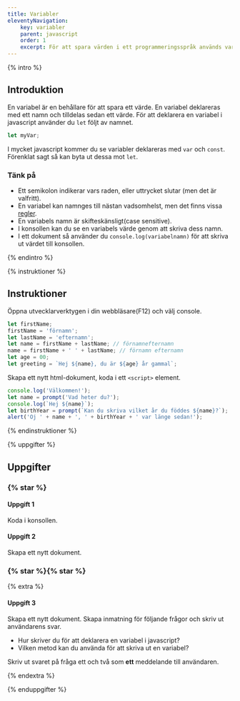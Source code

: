```yaml
---
title: Variabler
eleventyNavigation:
    key: variabler
    parent: javascript
    order: 1
    excerpt: För att spara värden i ett programmeringsspråk används variabler.
---
```


{% intro %}

## Introduktion

En variabel är en behållare för att spara ett värde. En variabel deklareras med ett namn och tilldelas sedan ett värde.
För att deklarera en variabel i javascript använder du `let` följt av namnet.

```js
let myVar;
```

I mycket javascript kommer du se variabler deklareras med `var` och `const`. Förenklat sagt så kan byta ut dessa mot `let`.

### Tänk på

-   Ett semikolon indikerar vars raden, eller uttrycket slutar (men det är valfritt).
-   En variabel kan namnges till nästan vadsomhelst, men det finns vissa [regler](https://developer.mozilla.org/en-US/docs/Web/JavaScript/Guide/Grammar_and_types#variables).
-   En variabels namn är skifteskänsligt(case sensitive).
-   I konsollen kan du se en variabels värde genom att skriva dess namn.
-   I ett dokument så använder du `console.log(variabelnamn)` för att skriva ut värdet till konsollen.

{% endintro %}

{% instruktioner %}

## Instruktioner

Öppna utvecklarverktygen i din webbläsare(F12) och välj console.

```js
let firstName;
firstName = 'förnamn';
let lastName = 'efternamn';
let name = firstName + lastName; // förnamnefternamn
name = firstName + ' ' + lastName; // förnamn efternamn
let age = 00;
let greeting = `Hej ${name}, du är ${age} år gammal`;
```

Skapa ett nytt html-dokument, koda i ett `<script>` element.

```js
console.log('Välkommen!');
let name = prompt('Vad heter du?');
console.log(`Hej ${name}`);
let birthYear = prompt(`Kan du skriva vilket år du föddes ${name}?`);
alert('Oj ' + name + ', ' + birthYear + ' var länge sedan!');
```

{% endinstruktioner %}

{% uppgifter %}

## Uppgifter

### {% star %}

#### Uppgift 1

Koda i konsollen.

#### Uppgift 2

Skapa ett nytt dokument.

### {% star %}{% star %}

{% extra %}

#### Uppgift 3

Skapa ett nytt dokument.
Skapa inmatning för följande frågor och skriv ut användarens svar.

-   Hur skriver du för att deklarera en variabel i javascript?
-   Vilken metod kan du använda för att skriva ut en variabel?

Skriv ut svaret på fråga ett och två som **ett** meddelande till användaren.

{% endextra %}

{% enduppgifter %}

